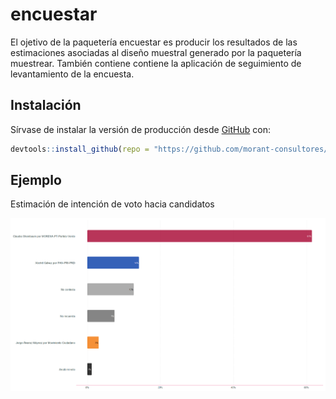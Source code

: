 
<!-- README.md is generated from README.Rmd. Please edit that file -->

# encuestar

<!-- badges: start -->
<!-- badges: end -->

El ojetivo de la paquetería encuestar es producir los resultados de las
estimaciones asociadas al diseño muestral generado por la paquetería
muestrear. También contiene contiene la aplicación de seguimiento de
levantamiento de la encuesta.

## Instalación

Sírvase de instalar la versión de producción desde
[GitHub](https://github.com/) con:

``` r
devtools::install_github(repo = "https://github.com/morant-consultores/encuestar.git", ref = "master")
```

## Ejemplo

Estimación de intención de voto hacia candidatos

![](./vignettes/README/Screenshot%202024-09-10%20092032.png)
